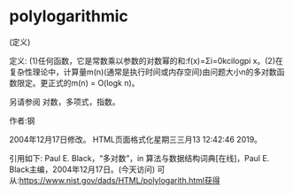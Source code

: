 # polylogarithmic


(定义)



定义:
(1)任何函数，它是常数乘以参数的对数幂的和:f(x)=Σi=0kcilogpi x。(2)在复杂性理论中，计算量m(n)(通常是执行时间或内存空间)由问题大小n的多对数函数限定。更正式的m(n) = O(logk n)。



另请参阅
对数，多项式，指数。


作者:钢







2004年12月17日修改。
HTML页面格式化星期三三月13 12:42:46 2019。



引用如下:
Paul E. Black，“多对数”，in
算法与数据结构词典[在线]，Paul E. Black主编，2004年12月17日。(今天访问)
可从:https://www.nist.gov/dads/HTML/polylogarith.html获得

